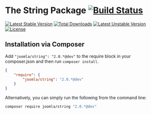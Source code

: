 # The String Package [![Build Status](https://ci.joomla.org/api/badges/joomla-framework/string/status.svg?ref=refs/heads/2.0-dev)](https://ci.joomla.org/joomla-framework/string)

[![Latest Stable Version](https://poser.pugx.org/joomla/string/v/stable)](https://packagist.org/packages/joomla/string)
[![Total Downloads](https://poser.pugx.org/joomla/string/downloads)](https://packagist.org/packages/joomla/string)
[![Latest Unstable Version](https://poser.pugx.org/joomla/string/v/unstable)](https://packagist.org/packages/joomla/string)
[![License](https://poser.pugx.org/joomla/string/license)](https://packagist.org/packages/joomla/string)

## Installation via Composer

Add `"joomla/string": "2.0.*@dev"` to the require block in your composer.json and then run `composer install`.

```json
{
	"require": {
		"joomla/string": "2.0.*@dev"
	}
}
```

Alternatively, you can simply run the following from the command line:

```sh
composer require joomla/string "2.0.*@dev"
```

